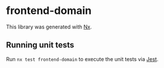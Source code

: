 # frontend-domain

This library was generated with [Nx](https://nx.dev).

## Running unit tests

Run `nx test frontend-domain` to execute the unit tests via [Jest](https://jestjs.io).
